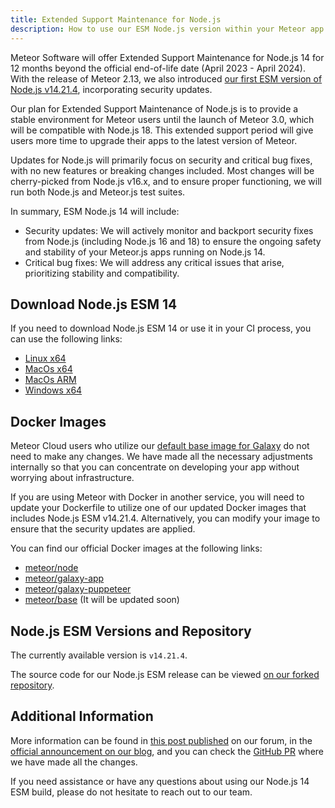 ```yaml
---
title: Extended Support Maintenance for Node.js
description: How to use our ESM Node.js version within your Meteor app.
---
```


Meteor Software will offer Extended Support Maintenance for Node.js 14 for 12 months beyond the official end-of-life date (April 2023 - April 2024).
With the release of Meteor 2.13, we also introduced [our first ESM version of Node.js v14.21.4](https://github.com/meteor/node-v14-esm), incorporating security updates.

Our plan for Extended Support Maintenance of Node.js is to provide a stable environment for Meteor users until the launch of Meteor 3.0, which will be compatible with Node.js 18. This extended support period will give users more time to upgrade their apps to the latest version of Meteor.

Updates for Node.js will primarily focus on security and critical bug fixes, with no new features or breaking changes included. Most changes will be cherry-picked from Node.js v16.x, and to ensure proper functioning, we will run both Node.js and Meteor.js test suites.

In summary, ESM Node.js 14 will include:

- Security updates: We will actively monitor and backport security fixes from Node.js (including Node.js 16 and 18) to ensure the ongoing safety and stability of your Meteor.js apps running on Node.js 14.
- Critical bug fixes: We will address any critical issues that arise, prioritizing stability and compatibility.

<h2 id="download">Download Node.js ESM 14</h2>

If you need to download Node.js ESM 14 or use it in your CI process, you can use the following links:

- [Linux x64](https://static.meteor.com/dev-bundle-node-os/v14.21.4/node-v14.21.4-linux-x64.tar.gz)
- [MacOs x64](https://static.meteor.com/dev-bundle-node-os/v14.21.4/node-v14.21.4-darwin-x64.tar.gz)
- [MacOs ARM](https://static.meteor.com/dev-bundle-node-os/v14.21.4/node_Darwin_arm64_v14.21.4.tar.gz)
- [Windows x64](https://static.meteor.com/dev-bundle-node-os/v14.21.4/node-v14.21.4-win-x64.7z)

<h2 id="docker">Docker Images</h2>

Meteor Cloud users who utilize our [default base image for Galaxy](https://hub.docker.com/r/meteor/galaxy-app/tags) do not need to make any changes. We have made all the necessary adjustments internally so that you can concentrate on developing your app without worrying about infrastructure.

If you are using Meteor with Docker in another service, you will need to update your Dockerfile to utilize one of our updated Docker images that includes Node.js ESM v14.21.4. Alternatively, you can modify your image to ensure that the security updates are applied.

You can find our official Docker images at the following links:

- [meteor/node](https://hub.docker.com/r/meteor/node/tags)
- [meteor/galaxy-app](https://hub.docker.com/r/meteor/galaxy-app/tags)
- [meteor/galaxy-puppeteer](https://hub.docker.com/r/meteor/galaxy-puppeteer/tags)
- [meteor/base](https://hub.docker.com/r/meteor/meteor-base/tags) (It will be updated soon)

<h2 id="versions">Node.js ESM Versions and Repository</h2>

The currently available version is `v14.21.4`.

The source code for our Node.js ESM release can be viewed [on our forked repository](https://github.com/meteor/node-v14-esm).

<h2 id="additional-info">Additional Information</h2>

More information can be found in [this post published](https://forums.meteor.com/t/announcing-extended-support-maintenance-for-node-js-14/59811/11) on our forum, in the [official announcement on our blog](https://blog.meteor.com/announcing-extended-support-maintenance-for-node-js-14-f9e8381f8bb5), and you can check the [GitHub PR](https://github.com/meteor/node-v14-esm/pull/1) where we have made all the changes.

If you need assistance or have any questions about using our Node.js 14 ESM build, please do not hesitate to reach out to our team.
